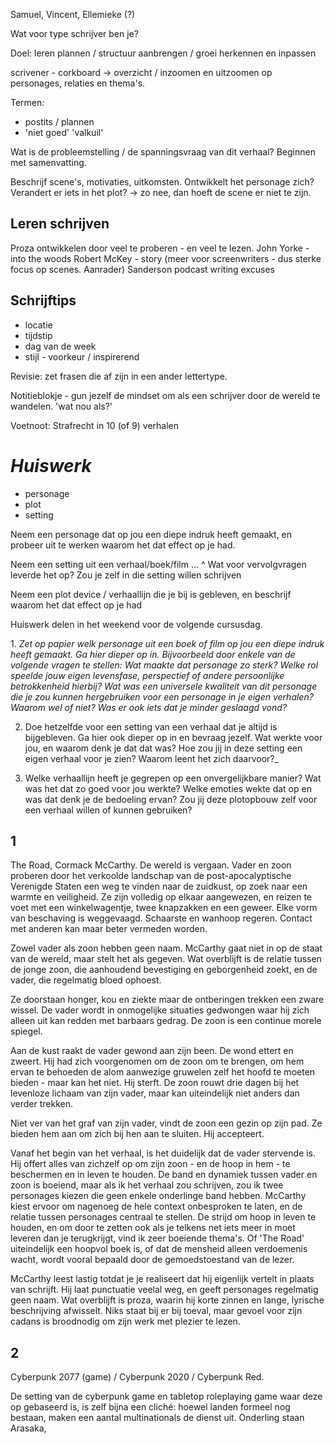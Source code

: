 Samuel, Vincent, Ellemieke (?)

Wat voor type schrijver ben je?

Doel: leren plannen / structuur aanbrengen / groei herkennen en inpassen

scrivener - corkboard -> overzicht / inzoomen en uitzoomen op personages, relaties en thema's.

Termen: 
- postits / plannen
- 'niet goed' 'valkuil'


Wat is de probleemstelling / de spanningsvraag van dit verhaal? 
Beginnen met samenvatting. 

Beschrijf scene's, motivaties, uitkomsten. 
Ontwikkelt het personage zich? Verandert er iets in het plot? -> zo nee, dan hoeft de scene er niet te zijn. 


## Leren schrijven

Proza ontwikkelen door veel te proberen - en veel te lezen. 
John Yorke - into the woods 
Robert McKey - story (meer voor screenwriters - dus sterke focus op scenes. Aanrader)
Sanderson podcast writing excuses

## Schrijftips

- locatie
- tijdstip
- dag van de week
- stijl - voorkeur / inspirerend

Revisie: zet frasen die af zijn in een ander lettertype. 

Notitieblokje - gun jezelf de mindset om als een schrijver door de wereld te wandelen. 
'wat nou als?'

Voetnoot:
Strafrecht in 10 (of 9) verhalen


# *Huiswerk*
- personage
- plot
- setting

Neem een personage dat op jou een diepe indruk heeft gemaakt, en probeer uit te werken waarom het dat effect op je had. 

Neem een setting uit een verhaal/boek/film ... ^ 
Wat voor vervolgvragen leverde het op? Zou je zelf in die setting willen schrijven

Neem een plot device / verhaallijn die je bij is gebleven, en beschrijf waarom het dat effect op je had

Huiswerk delen in het weekend voor de volgende cursusdag.


1. _Zet op papier welk_ _personage uit een boek of film op jou een diepe indruk heeft gemaakt. Ga hier dieper op in. Bijvoorbeeld door enkele van de volgende vragen te stellen: Wat maakte dat personage zo sterk? Welke rol speelde jouw eigen levensfase, perspectief of andere persoonlijke betrokkenheid hierbij? Wat was een universele kwaliteit van dit personage die je zou kunnen hergebruiken voor een personage in je eigen verhalen? Waarom wel of niet? Was er ook iets dat je minder geslaagd vond?_ 

2. Doe hetzelfde voor een setting van een verhaal dat je altijd is bijgebleven. Ga hier ook dieper op in en bevraag jezelf. Wat werkte voor jou, en waarom denk je dat dat was? Hoe zou jij in deze setting een eigen verhaal voor je zien? Waarom leent het zich daarvoor?_ 

3. Welke verhaallijn heeft je gegrepen op een onvergelijkbare manier? Wat was het dat zo goed voor jou werkte? Welke emoties wekte dat op en was dat denk je de bedoeling ervan? Zou jij deze plotopbouw zelf voor een verhaal willen of kunnen gebruiken?


## 1
The Road, Cormack McCarthy. De wereld is vergaan. Vader en zoon proberen door het verkoolde landschap van de post-apocalyptische Verenigde Staten een weg te vinden naar de zuidkust, op zoek naar een warmte en veiligheid. Ze zijn volledig op elkaar aangewezen, en reizen te voet met een winkelwagentje, twee knapzakken en een geweer. Elke vorm van beschaving is weggevaagd. Schaarste en wanhoop regeren. Contact met anderen kan maar beter vermeden worden. 

Zowel vader als zoon hebben geen naam. McCarthy gaat niet in op de staat van de wereld, maar stelt het als gegeven. Wat overblijft is de relatie tussen de jonge zoon, die aanhoudend bevestiging en geborgenheid zoekt, en de vader, die regelmatig bloed ophoest. 

Ze doorstaan honger, kou en ziekte maar de ontberingen trekken een zware wissel. De vader wordt in onmogelijke situaties gedwongen waar hij zich alleen uit kan redden met barbaars gedrag. De zoon is een continue morele spiegel. 

Aan de kust raakt de vader gewond aan zijn been. De wond ettert en zweert. Hij had zich voorgenomen om de zoon om te brengen, om hem ervan te behoeden de alom aanwezige gruwelen zelf het hoofd te moeten bieden - maar kan het niet. Hij sterft. De zoon rouwt drie dagen bij het levenloze lichaam van zijn vader, maar kan uiteindelijk niet anders dan verder trekken. 

Niet ver van het graf van zijn vader, vindt de zoon een gezin op zijn pad. Ze bieden hem aan om zich bij hen aan te sluiten. Hij accepteert. 

Vanaf het begin van het verhaal, is het duidelijk dat de vader stervende is. Hij offert alles van zichzelf op om zijn zoon - en de hoop in hem - te beschermen en in leven te houden. De band en dynamiek tussen vader en zoon is boeiend, maar als ik het verhaal zou schrijven, zou ik twee personages kiezen die geen enkele onderlinge band hebben. McCarthy kiest ervoor om nagenoeg de hele context onbesproken te laten, en de relatie tussen personages centraal te stellen. De strijd om hoop in leven te houden, en om door te zetten ook als je telkens net iets meer in moet leveren dan je terugkrijgt, vind ik zeer boeiende thema's. Of 'The Road' uiteindelijk een hoopvol boek is, of dat de mensheid alleen verdoemenis wacht, wordt vooral bepaald door de gemoedstoestand van de lezer. 

McCarthy leest lastig totdat je je realiseert dat hij eigenlijk vertelt in plaats van schrijft. Hij laat punctuatie veelal weg, en geeft personages regelmatig geen naam. Wat overblijft is proza, waarin hij korte zinnen en lange, lyrische beschrijving afwisselt. Niks staat bij er bij toeval, maar gevoel voor zijn cadans is broodnodig om zijn werk met plezier te lezen. 


## 2 
Cyberpunk 2077 (game) / Cyberpunk 2020 / Cyberpunk Red. 

De setting van de cyberpunk game en tabletop roleplaying game waar deze op gebaseerd is, is zelf bijna een cliché: hoewel landen formeel nog bestaan, maken een aantal multinationals de dienst uit. Onderling staan Arasaka, 
